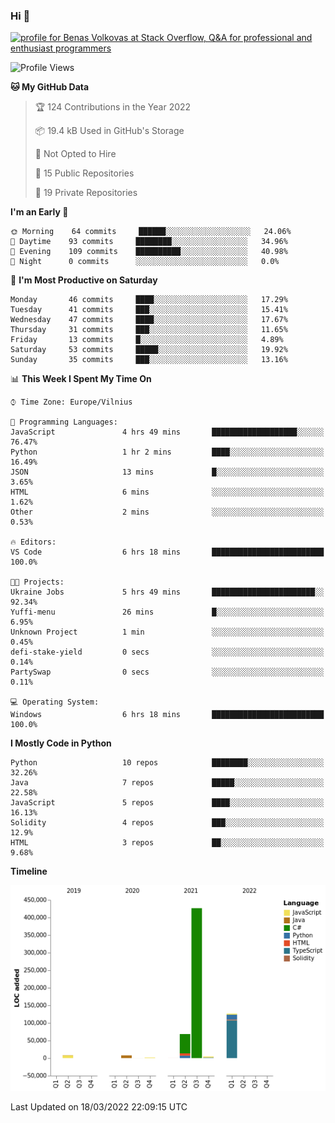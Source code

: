 ### Hi 👋
<a href="https://stackoverflow.com/users/14954249/benas-volkovas"><img src="https://stackoverflow.com/users/flair/14954249.png?theme=dark" width="208" height="58" alt="profile for Benas Volkovas at Stack Overflow, Q&amp;A for professional and enthusiast programmers" title="profile for Benas Volkovas at Stack Overflow, Q&amp;A for professional and enthusiast programmers"></a>

<!--START_SECTION:waka-->
![Profile Views](http://img.shields.io/badge/Profile%20Views-0-blue)

**🐱 My GitHub Data** 

> 🏆 124 Contributions in the Year 2022
 > 
> 📦 19.4 kB Used in GitHub's Storage 
 > 
> 🚫 Not Opted to Hire
 > 
> 📜 15 Public Repositories 
 > 
> 🔑 19 Private Repositories  
 > 
**I'm an Early 🐤** 

```text
🌞 Morning    64 commits     ██████░░░░░░░░░░░░░░░░░░░   24.06% 
🌆 Daytime    93 commits     ████████░░░░░░░░░░░░░░░░░   34.96% 
🌃 Evening    109 commits    ██████████░░░░░░░░░░░░░░░   40.98% 
🌙 Night      0 commits      ░░░░░░░░░░░░░░░░░░░░░░░░░   0.0%

```
📅 **I'm Most Productive on Saturday** 

```text
Monday       46 commits     ████░░░░░░░░░░░░░░░░░░░░░   17.29% 
Tuesday      41 commits     ███░░░░░░░░░░░░░░░░░░░░░░   15.41% 
Wednesday    47 commits     ████░░░░░░░░░░░░░░░░░░░░░   17.67% 
Thursday     31 commits     ███░░░░░░░░░░░░░░░░░░░░░░   11.65% 
Friday       13 commits     █░░░░░░░░░░░░░░░░░░░░░░░░   4.89% 
Saturday     53 commits     █████░░░░░░░░░░░░░░░░░░░░   19.92% 
Sunday       35 commits     ███░░░░░░░░░░░░░░░░░░░░░░   13.16%

```


📊 **This Week I Spent My Time On** 

```text
⌚︎ Time Zone: Europe/Vilnius

💬 Programming Languages: 
JavaScript               4 hrs 49 mins       ███████████████████░░░░░░   76.47% 
Python                   1 hr 2 mins         ████░░░░░░░░░░░░░░░░░░░░░   16.49% 
JSON                     13 mins             █░░░░░░░░░░░░░░░░░░░░░░░░   3.65% 
HTML                     6 mins              ░░░░░░░░░░░░░░░░░░░░░░░░░   1.62% 
Other                    2 mins              ░░░░░░░░░░░░░░░░░░░░░░░░░   0.53%

🔥 Editors: 
VS Code                  6 hrs 18 mins       █████████████████████████   100.0%

🐱‍💻 Projects: 
Ukraine Jobs             5 hrs 49 mins       ███████████████████████░░   92.34% 
Yuffi-menu               26 mins             █░░░░░░░░░░░░░░░░░░░░░░░░   6.95% 
Unknown Project          1 min               ░░░░░░░░░░░░░░░░░░░░░░░░░   0.45% 
defi-stake-yield         0 secs              ░░░░░░░░░░░░░░░░░░░░░░░░░   0.14% 
PartySwap                0 secs              ░░░░░░░░░░░░░░░░░░░░░░░░░   0.11%

💻 Operating System: 
Windows                  6 hrs 18 mins       █████████████████████████   100.0%

```

**I Mostly Code in Python** 

```text
Python                   10 repos            ████████░░░░░░░░░░░░░░░░░   32.26% 
Java                     7 repos             █████░░░░░░░░░░░░░░░░░░░░   22.58% 
JavaScript               5 repos             ████░░░░░░░░░░░░░░░░░░░░░   16.13% 
Solidity                 4 repos             ███░░░░░░░░░░░░░░░░░░░░░░   12.9% 
HTML                     3 repos             ██░░░░░░░░░░░░░░░░░░░░░░░   9.68%

```


**Timeline**

![Chart not found](https://raw.githubusercontent.com/BenasVolkovas/BenasVolkovas/main/charts/bar_graph.png) 


 Last Updated on 18/03/2022 22:09:15 UTC
<!--END_SECTION:waka-->
